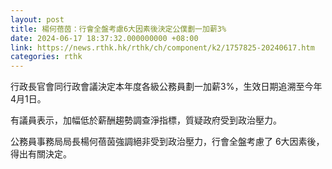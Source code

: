```yaml
---
layout: post
title: 楊何蓓茵：行會全盤考慮6大因素後決定公僕劃一加薪3%
date: 2024-06-17 18:37:32.000000000 +08:00
link: https://news.rthk.hk/rthk/ch/component/k2/1757825-20240617.htm
categories: rthk
---
```


行政長官會同行政會議決定本年度各級公務員劃一加薪3%，生效日期追溯至今年4月1日。

有議員表示，加幅低於薪酬趨勢調查淨指標，質疑政府受到政治壓力。

公務員事務局局長楊何蓓茵強調絕非受到政治壓力，行會全盤考慮了 6大因素後，得出有關決定。

